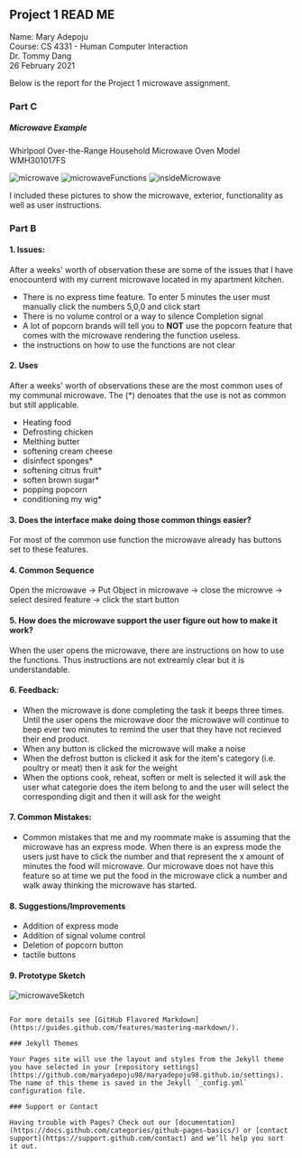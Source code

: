 ## Project 1 READ ME

Name: Mary Adepoju  
Course: CS 4331 - Human Computer Interaction  
Dr. Tommy Dang  
26 February 2021   
  
Below is the report for the Project 1 microwave assignment. 
### Part C

##### Microwave Example

Whirlpool Over-the-Range Household Microwave Oven Model WMH301017FS

![microwave](https://user-images.githubusercontent.com/43687054/109187734-cd96bc00-7757-11eb-8d19-dc0534fc1339.jpeg)
![microwaveFunctions](https://user-images.githubusercontent.com/43687054/109434222-ddbdce00-79d9-11eb-897e-c64423528a1e.jpeg)
![insideMicrowave](https://user-images.githubusercontent.com/43687054/109434355-82d8a680-79da-11eb-9296-2532b99df0cb.jpeg)

I included these pictures to show the microwave, exterior, functionality as well as user instructions. 

### Part B

#### 1. Issues:

After a weeks' worth of observation these are some of the issues that I have enocounterd with my current microwave located in my apartment kitchen. 

- There is no express time feature. To enter 5 minutes the user must manually click the numbers 5,0,0 and click start
- There is no volume control or a way to silence Completion signal
-  A lot of popcorn brands will tell you to **NOT** use the popcorn feature that comes with the microwave rendering the function useless. 
-  the instructions on how to use the functions are not clear

#### 2. Uses

After a weeks' worth of observations these are the most common uses of my communal microwave.  The (*) denoates that the use is not as common but still applicable. 

- Heating food
- Defrosting chicken
- Melthing butter
- softening cream cheese
- disinfect sponges*
- softening citrus fruit*
- soften brown sugar*
- popping popcorn
- conditioning my wig*

#### 3. Does the interface make doing those common things easier?

For most of the common use function the microwave already has buttons set to these features. 

#### 4. Common Sequence

Open the microwave -> Put Object in microwave -> close the microwve -> select desired feature -> click the start button

#### 5. How does the microwave support the user figure out how to make it work?

When the user opens the microwave, there are instructions on how to use the functions. Thus instructions are not extreamly clear but it is understandable. 

#### 6. Feedback:

- When the microwave is done completing the task it beeps three times. Until the user opens the microwave door the microwave will continue to beep ever two minutes to remind the user that they have not recieved their end product. 
- When any button is clicked the microwave will make a noise
- When the defrost button is clicked it ask for the item's category (i.e. poultry or meat) then it ask for the weight
- When the options cook, reheat, soften or melt is selected it will ask the user what categorie does the item belong to and the user will select the corresponding digit and then it will ask for the weight

#### 7. Common Mistakes:

- Common mistakes that me and my roommate make is assuming that the microwave has an express mode. When there is an express mode the users just have to click the number and that represent the x amount of minutes the food will microwave. Our microwave does not have this feature so at time we put the food in the microwave click a number and walk away thinking the microwave has started.

#### 8. Suggestions/Improvements

- Addition of express mode
- Addition of signal volume control
- Deletion of popcorn button
- tactile buttons

#### 9. Prototype Sketch

![microwaveSketch](https://user-images.githubusercontent.com/43687054/109434627-d1d30b80-79db-11eb-85ab-af7c2ce70ac8.jpeg)



```

For more details see [GitHub Flavored Markdown](https://guides.github.com/features/mastering-markdown/).

### Jekyll Themes

Your Pages site will use the layout and styles from the Jekyll theme you have selected in your [repository settings](https://github.com/maryadepoju98/maryadepoju98.github.io/settings). The name of this theme is saved in the Jekyll `_config.yml` configuration file.

### Support or Contact

Having trouble with Pages? Check out our [documentation](https://docs.github.com/categories/github-pages-basics/) or [contact support](https://support.github.com/contact) and we’ll help you sort it out.
